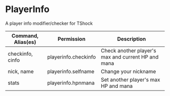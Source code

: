 # PlayerInfo
A player info modifier/checker for TShock

| Command, Alias(es)| Permission           | Description                                        |
|-------------------|----------------------|----------------------------------------------------|
| checkinfo, cinfo  | playerinfo.checkinfo | Check another player's max and current HP and mana |
| nick, name        | playerinfo.selfname  | Change your nickname                               |
| stats             | playerinfo.hpnmana   | Set another player's max HP and mana               |
